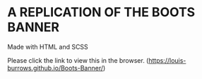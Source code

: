 # A REPLICATION OF THE BOOTS BANNER

Made with HTML and SCSS

Please click the link to view this in the browser.
(https://louis-burrows.github.io/Boots-Banner/)